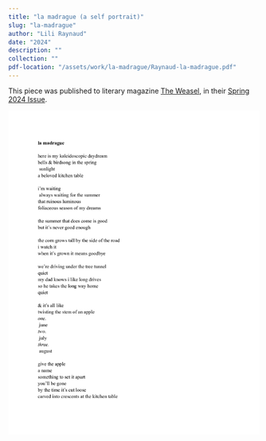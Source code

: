 ```yaml
---
title: "la madrague (a self portrait)"
slug: "la-madrague"
author: "Lili Raynaud"
date: "2024"
description: ""
collection: ""
pdf-location: "/assets/work/la-madrague/Raynaud-la-madrague.pdf"
---
```

This piece was published to literary magazine [The Weasel](https://weaselmagazine.com/), in their [Spring 2024 Issue](https://files.cargocollective.com/c2088190/SPRING2024_final_digital.pdf).

<img src="/assets/work/la-madrague/Raynaud-la-madrague-1.webp" class="vertical-image">
